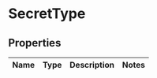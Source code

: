 # SecretType

## Properties
Name | Type | Description | Notes
------------ | ------------- | ------------- | -------------
